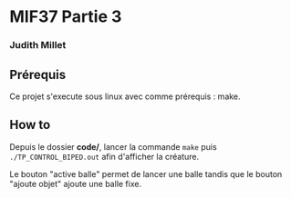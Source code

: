 # MIF37 Partie 3
### Judith Millet

## Prérequis

Ce projet s'execute sous linux avec comme prérequis : make.

## How to

Depuis le dossier **code/**, lancer la commande ``` make ``` puis ``` ./TP_CONTROL_BIPED.out ``` afin d'afficher la créature. <br />


Le bouton "active balle" permet de lancer une balle tandis que le bouton "ajoute objet" ajoute une balle fixe.
